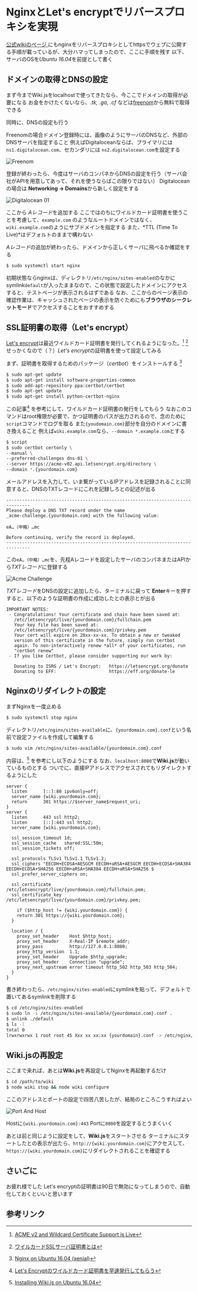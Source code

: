 <!-- TITLE: Wiki.jsをNginxをリバースプロキシにしてhttps化 -->
<!-- SUBTITLE: ワイルドカード証明書って嬉しいけどほんの少しかゆいところに手が届かなくありません？-->

# NginxとLet's encryptでリバースプロキシを実現

[公式wikiのページ ](https://docs.requarks.io/wiki/admin-guide/setup-nginx)にもnginxをリバースプロキシとしてhttpsでウェブに公開する手順が載っているが、大分ハマってしまったので、ここに手順を残す
以下、サーバのOSを*Ubuntu 16.04*を前提として書く

## ドメインの取得とDNSの設定

まず今までWiki.jsをlocalhostで使ってきたなら、今ここでドメインの取得が必要になる
お金をかけたくないなら、*.tk, .ga, .cf* などは[freenom](https://www.freenom.com/en/index.html)から無料で取得できる

同時に、DNSの設定も行う

Freenomの場合ドメイン登録時には、画像のようにサーバのDNSなど、外部のDNSサーバを指定すること
例えばDigitaloceanならば、プライマリには `ns1.digitalocean.com`、セカンダリには `ns2.digitalocean.com`を設定する

![Freenom](/uploads/img/freenom.png "Freenom")

登録が終わったら、今度はサーバのコンパネからDNSの設定を行う（サーバ会社がAPIを用意してあって、それを使うならばこの限りではない）
Digitaloceanの場合は **Networking &rarr; Domains**から新しく設定をする

![Digitalocean 01](/uploads/img/Digitalocean01.png "Digitalocean 01")

ここから *Aレコード*を追加する
ここではのちにワイルドカード証明書を使うことを考慮して、`example.com` のようなルートドメインではなく、`wiki.example.com`のようにサブドメインを指定する
また、*TTL (Time To Live)*はデフォルトのままで構わない

*Aレコード*の追加が終わったら、ドメインから正しくサーバに飛べるか確認をする

```sh
$ sudo systemctl start nginx 
```

初期状態ならnginxは、ディレクトリ`/etc/nginx/sites-enabled`のなかにsymlink`default`が入ったままなので、この状態で設定したドメインにアクセスすると、テストページが表示されるはずである
なお、ここからのページ表示の確認作業は、キャッシュされたページの表示を防ぐためにも**ブラウザのシークレットモード**でアクセスすることをおすすめする

## SSL証明書の取得（Let's encrypt）

[Let's encrypt](https://letsencrypt.org/)は最近ワイルドカード証明書を発行してくれるようになった。[^100] [^101]
せっかくなので（？）*Let's encrypt*の証明書を使って設定してみる

まず、証明書を取得するためのパッケージ（*certbot*）をインストールする [^150]

```sh
$ sudo apt-get update
$ sudo apt-get install software-properties-common
$ sudo add-apt-repository ppa:certbot/certbot
$ sudo apt-get update
$ sudo apt-get install python-certbot-nginx 
```


この記事[^200] を参考にして、ワイルドカード証明書の発行をしてもらう
なおこのコマンドはroot権限が必要で、かつ証明書のパスが出力されるので、念のために`script`コマンドでログを取る
また`{youdomain.com}`部分を自分のドメインに書き換えること
例えば`wiki.example.com`なら、`--domain *.example.com`とする

```sh 
$ script
$ sudo certbot certonly \
--manual \
--preferred-challenges dns-01 \
--server https://acme-v02.api.letsencrypt.org/directory \
--domain *.{yourdomain.com}
```

メールアドレスを入力して、いま繋がっているIPアドレスを記録されることに同意すると、DNSのTXTレコードにこれを記録しろとの記述が出る

```
-------------------------------------------------------------------------------
Please deploy a DNS TXT record under the name
_acme-challenge.{yourdomain.com} with the following value:

eA…（中略）…mc

Before continuing, verify the record is deployed.
-------------------------------------------------------------------------------
```

この`eA…（中略）…mc`を、先程Aレコードを設定したサーバのコンパネまたはAPIから*TXTレコード*に登録する

![Acme Challenge](/uploads/img/acme_challenge.png "Acme Challenge")

*TXTレコード*をDNSの設定に追加したら、ターミナルに戻って **Enter**キーを押す
すると、以下のような証明書の作成に成功したとの表示とが出る

```
IMPORTANT NOTES:
 - Congratulations! Your certificate and chain have been saved at:
   /etc/letsencrypt/live/{yourdomain.com}/fullchain.pem
   Your key file has been saved at:
   /etc/letsencrypt/live/{yourdomain.com}/privkey.pem
   Your cert will expire on 20xx-xx-xx. To obtain a new or tweaked
   version of this certificate in the future, simply run certbot
   again. To non-interactively renew *all* of your certificates, run
   "certbot renew"
 - If you like Certbot, please consider supporting our work by:

   Donating to ISRG / Let's Encrypt:   https://letsencrypt.org/donate
   Donating to EFF:                    https://eff.org/donate-le
```

## Nginxのリダイレクトの設定

まずNginxを一度止める

```sh
$ sudo systemctl stop nginx
```

ディレクトリ`/etc/nginx/sites-available`に、`{yourdomain.com}.conf`という名前で設定ファイルを作成して編集する

```sh
$ sudo vim /etc/nginx/sites-available/{yourdomain.com}.conf
```

内容は、[^300] を参考にし以下のようにする
なお、`localhost:8080`で**Wiki.js**が動いているものとする
ついでに、直接IPアドレスでアクセスされてもリダイレクトするようにした

```
server {
  listen      [::]:80 ipv6only=off;
  server_name {wiki.yourdomain.com};
  return      301 https://$server_name$request_uri;
}
server {
  listen      443 ssl http2;
  listen      [::]:443 ssl http2;
  server_name {wiki.yourdomain.com};

  ssl_session_timeout 1d;
  ssl_session_cache   shared:SSL:50m;
  ssl_session_tickets off;

  ssl_protocols TLSv1 TLSv1.1 TLSv1.2;
  ssl_ciphers "EECDH+ECDSA+AESGCM EECDH+aRSA+AESGCM EECDH+ECDSA+SHA384 EECDH+ECDSA+SHA256 EECDH+aRSA+SHA384 EECDH+aRSA+SHA256 $
  ssl_prefer_server_ciphers on;

  ssl_certificate     /etc/letsencrypt/live/{yourdomain.com}/fullchain.pem;
  ssl_certificate_key /etc/letsencrypt/live/{yourdomain.com}/privkey.pem;
	
	if ($http_host != {wiki.yourdomain.com}) {
    return 301 https://{wiki.yourdomain.com};
  }

  location / {
    proxy_set_header    Host $http_host;
    proxy_set_header    X-Real-IP $remote_addr;
    proxy_pass          http://127.0.0.1:8080;
    proxy_http_version  1.1;
    proxy_set_header    Upgrade $http_upgrade;
    proxy_set_header    Connection "upgrade";
    proxy_next_upstream error timeout http_502 http_503 http_504;
  }
}
```

書き終わったら、`/etc/nginx/sites-enabled`にsymlinkを貼って、デフォルトで置いてあるsymlinkを削除する

```sh
$ cd /etc/nginx/sites-enabled
$ sudo ln -s /etc/nginx/sites-available/{yourdomain.com}.conf .
$ unlink ./default
$ ls -l
total 0
lrwxrwxrwx 1 root root 45 Xxx xx xx:xx {yourdomain}.conf -> /etc/nginx/sites-available/{yourdomain.com}.conf
```


## Wiki.jsの再設定

ここまで来れば、あとは**Wiki.js**を再設定してNginxを再起動するだけ

```sh
$ cd /path/to/wiki
$ node wiki stop && node wiki configure 
```

ここのアドレスとポートの設定で四苦八苦したが、結局のところこうすればよい

![Port And Host](/uploads/img/port_and_host.png "Port And Host")

Hostに`{wiki.yourdomain.com}:443`
Portに`8080`を設定するとうまくいく

あとは前と同じように設定をして、**Wiki.js**をスタートさせる
ターミナルにスタートしたとの表示が出たら、`http://{wiki.yourdomain.com}`にアクセスして、`https://{wiki.yourdomain.com}`にリダイレクトされることを確認する

## さいごに

お疲れ様でした
Let's encryptの証明書は90日で無効になってしまうので、自動化しておくといいと思います

## 参考リンク
[^100]: [ACME v2 and Wildcard Certificate Support is Live](https://community.letsencrypt.org/t/acme-v2-and-wildcard-certificate-support-is-live/55579)
[^101]: [ワイルカードSSLサーバ証明書とは](https://www.websecurity.symantec.com/ja/jp/theme/ssl-wildcard)
[^150]: [Nginx on Ubuntu 16.04 (xenial)](https://certbot.eff.org/lets-encrypt/ubuntuxenial-nginx)
[^200]: [Let's Encryptのワイルドカード証明書を早速発行してもらう](https://narusejun.com/archives/23/)
[^300]: [Installing Wiki.js on Ubuntu 16.04](https://www.theo-andreou.org/?p=1744)